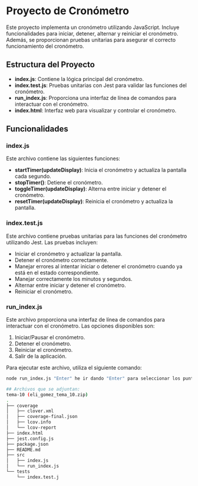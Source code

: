 # Proyecto de Cronómetro

Este proyecto implementa un cronómetro utilizando JavaScript. Incluye funcionalidades para iniciar, detener, alternar y reiniciar el cronómetro. Además, se proporcionan pruebas unitarias para asegurar el correcto funcionamiento del cronómetro.

## Estructura del Proyecto

- **index.js**: Contiene la lógica principal del cronómetro.
- **index.test.js**: Pruebas unitarias con Jest para validar las funciones del cronómetro.
- **run_index.js**: Proporciona una interfaz de línea de comandos para interactuar con el cronómetro.
- **index.html**: Interfaz web para visualizar y controlar el cronómetro.

## Funcionalidades

### index.js

Este archivo contiene las siguientes funciones:

- **startTimer(updateDisplay)**: Inicia el cronómetro y actualiza la pantalla cada segundo.
- **stopTimer()**: Detiene el cronómetro.
- **toggleTimer(updateDisplay)**: Alterna entre iniciar y detener el cronómetro.
- **resetTimer(updateDisplay)**: Reinicia el cronómetro y actualiza la pantalla.

### index.test.js

Este archivo contiene pruebas unitarias para las funciones del cronómetro utilizando Jest. Las pruebas incluyen:

- Iniciar el cronómetro y actualizar la pantalla.
- Detener el cronómetro correctamente.
- Manejar errores al intentar iniciar o detener el cronómetro cuando ya está en el estado correspondiente.
- Manejar correctamente los minutos y segundos.
- Alternar entre iniciar y detener el cronómetro.
- Reiniciar el cronómetro.

### run_index.js

Este archivo proporciona una interfaz de línea de comandos para interactuar con el cronómetro. Las opciones disponibles son:

1. Iniciar/Pausar el cronómetro.
2. Detener el cronómetro.
3. Reiniciar el cronómetro.
4. Salir de la aplicación.

Para ejecutar este archivo, utiliza el siguiente comando:

```bash
node run_index.js "Enter" he ir dando "Enter" para seleccionar los puntos arriba descritos.

## Archivos que se adjuntan:
tema-10 (eli_gomez_tema_10.zip)
.
├── coverage
│   ├── clover.xml
│   ├── coverage-final.json
│   ├── lcov.info
│   └── lcov-report
├── index.html
├── jest.config.js
├── package.json
├── README.md
├── src
│   ├── index.js
│   └── run_index.js
└── tests
    └── index.test.j
```
